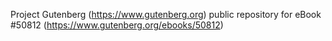 Project Gutenberg (https://www.gutenberg.org) public repository for
eBook #50812 (https://www.gutenberg.org/ebooks/50812)
